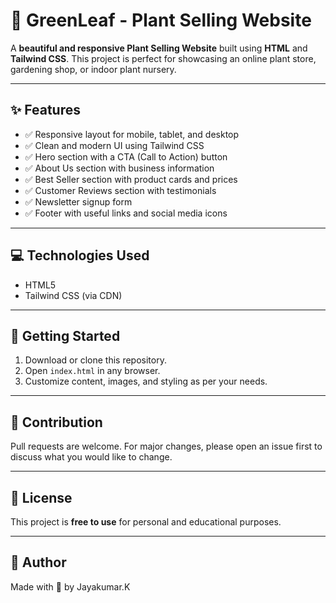 # 🌿 GreenLeaf - Plant Selling Website

A **beautiful and responsive Plant Selling Website** built using **HTML** and **Tailwind CSS**. This project is perfect for showcasing an online plant store, gardening shop, or indoor plant nursery.

---

## ✨ Features
- ✅ Responsive layout for mobile, tablet, and desktop
- ✅ Clean and modern UI using Tailwind CSS
- ✅ Hero section with a CTA (Call to Action) button
- ✅ About Us section with business information
- ✅ Best Seller section with product cards and prices
- ✅ Customer Reviews section with testimonials
- ✅ Newsletter signup form
- ✅ Footer with useful links and social media icons

---


## 💻 Technologies Used
- HTML5  
- Tailwind CSS (via CDN)

---

## 🚀 Getting Started
1. Download or clone this repository.
2. Open `index.html` in any browser.
3. Customize content, images, and styling as per your needs.

---

## 📩 Contribution
Pull requests are welcome. For major changes, please open an issue first to discuss what you would like to change.

---

## 📜 License
This project is **free to use** for personal and educational purposes.

---

## 🙌 Author
Made with 💚 by Jayakumar.K

